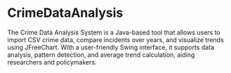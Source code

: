 # CrimeDataAnalysis
The Crime Data Analysis System is a Java-based tool that allows users to import CSV crime data, compare incidents over years, and visualize trends using JFreeChart. With a user-friendly Swing interface, it supports data analysis, pattern detection, and average trend calculation, aiding researchers and policymakers.
